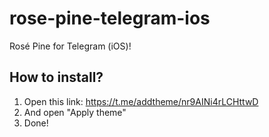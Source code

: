 # rose-pine-telegram-ios
Rosé Pine for Telegram (iOS)!

## How to install?

1. Open this link: https://t.me/addtheme/nr9AINi4rLCHttwD
2. And open "Apply theme"
3. Done!
